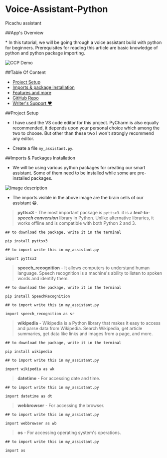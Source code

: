 # Voice-Assistant-Python
Picachu assistant

##App's Overview 
<p>
* In this tutorial, we will be going through a voice assistant build with python for beginners. Prerequisites for reading this article are basic knowledge of python and python package importing.
<p> 

![CCP Demo](https://dev-to-uploads.s3.amazonaws.com/uploads/articles/kezbeo2v3tq3x3fw558c.gif)

##Table Of Content

- [Project Setup ](#setup)
- [Imports & package installation](#imports)
- [Features and more](#features)
- [GitHub Repo ](#github)
- [Writer's Support ❤️](#support)

<a name="setup"></a>
##Project Setup
* I have used the VS code editor for this project. PyCharm is also equally recommended, it depends upon your personal choice which among the two to choose. But other than these two I won't strongly recommend any editor.

* Create a file `my_assistant.py`.

<a name="imports"></a>
##Imports & Packages Installation

* We will be using various python packages for creating our smart assistant. Some of them need to be installed while some are pre-installed packages.

![Image description](https://dev-to-uploads.s3.amazonaws.com/uploads/articles/sb57gsww29d71p634yrd.png)  

* The imports visible in the above image are the brain cells of our assistant 😁. 

>**pyttsx3** - The most important package is `pyttsx3`.
 it is a **_text-to-speech conversion_** library in Python. Unlike alternative libraries, it works offline and is compatible with both Python 2 and 3.

```
## to download the package, write it in the terminal

pip install pyttsx3

## to import write this in my_assistant.py

import pyttsx3 

```

>**speech_recognition** - It allows computers to understand human language. Speech recognition is a machine's ability to listen to spoken words and identify them.
```
## to download the package, write it in the terminal

pip install SpeechRecognition

## to import write this in my_assistant.py

import speech_recognition as sr 
```
>**wikipedia** - Wikipedia is a Python library that makes it easy to access and parse data from Wikipedia. Search Wikipedia, get article summaries, get data like links and images from a page, and more.

```
## to download the package, write it in the terminal

pip install wikipedia

## to import write this in my_assistant.py

import wikipedia as wk 
```

>**datetime** - For accessing date and time.
```
## to import write this in my_assistant.py

import datetime as dt
```
>**webbrowser** - For accessing the browser.
```
## to import write this in my_assistant.py

import webbrowser as wb
```
>**os** - For accessing operating system's operations.
```
## to import write this in my_assistant.py

import os
```


 


